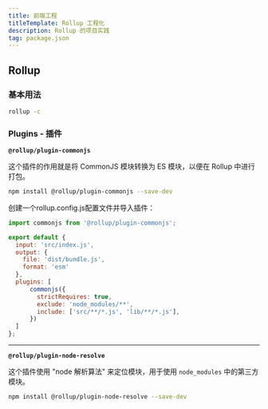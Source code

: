 ```yaml
---
title: 前端工程
titleTemplate: Rollup 工程化
description: Rollup 的项目实践
tag: package.json
---
```


## Rollup

### 基本用法

```bash	 
rollup -c
```

### Plugins - 插件

**`@rollup/plugin-commonjs`**

这个插件的作用就是将 CommonJS 模块转换为 ES 模块，以便在 Rollup 中进行打包。

```bash
npm install @rollup/plugin-commonjs --save-dev
```

创建一个rollup.config.js配置文件并导入插件：

```js
import commonjs from '@rollup/plugin-commonjs';

export default {
  input: 'src/index.js',
  output: {
    file: 'dist/bundle.js',
    format: 'esm'
  },
  plugins: [
      commonjs({
      	strictRequires: true,
      	exclude: 'node_modules/**',
      	include: ['src/**/*.js', 'lib/**/*.js'],
  	  })
  ]
};
```

--------------

**`@rollup/plugin-node-resolve`**

这个插件使用 "node 解析算法" 来定位模块，用于使用 `node_modules` 中的第三方模块。

```bash
npm install @rollup/plugin-node-resolve --save-dev
```